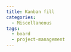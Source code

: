 ```yaml
---
title: Kanban fill
categories:
  - Miscellaneous
tags:
  - board
  - project-management
---
```

